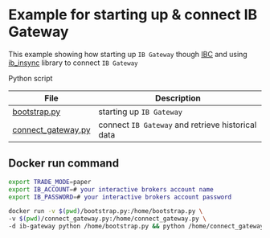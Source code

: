 # Example for starting up & connect IB Gateway

This example showing how starting up `IB Gateway` though [IBC](https://github.com/IbcAlpha/IBC) and using [ib_insync](https://github.com/erdewit/ib_insync) library to connect `IB Gateway` 

Python script

| File | Description |
| - | - |
| [bootstrap.py](bootstrap.py) | starting up `IB Gateway` |
| [connect_gateway.py](connect_gateway.py) | connect `IB Gateway` and retrieve historical data |

## Docker run command
```bash
export TRADE_MODE=paper
export IB_ACCOUNT=# your interactive brokers account name
export IB_PASSWORD=# your interactive brokers account password

docker run -v $(pwd)/bootstrap.py:/home/bootstrap.py \
-v $(pwd)/connect_gateway.py:/home/connect_gateway.py \
-d ib-gateway python /home/bootstrap.py && python /home/connect_gateway.py
```